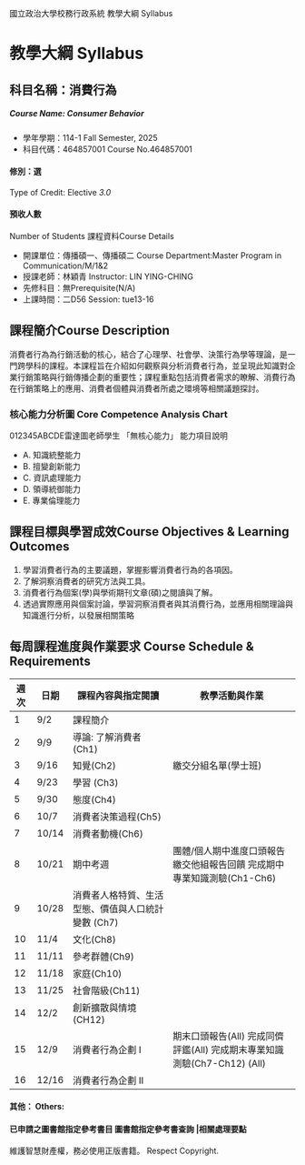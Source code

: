 國立政治大學校務行政系統 教學大綱 Syllabus
# 教學大綱 Syllabus
##  科目名稱：消費行為
#####  Course Name: Consumer Behavior
  * 學年學期：114-1 Fall Semester, 2025 
  * 科目代碼：464857001 Course No.464857001
#### 修別：選
Type of Credit: Elective 
_3.0_
#### 預收人數
Number of Students
課程資料Course Details
  * 開課單位：傳播碩一、傳播碩二 Course Department:Master Program in Communication/M/1&2 
  * 授課老師：林穎青 Instructor: LIN YING-CHING 
  * 先修科目：無Prerequisite(N/A)
  * 上課時間：二D56 Session: tue13-16 
##  課程簡介Course Description
消費者行為為行銷活動的核心，結合了心理學、社會學、決策行為學等理論，是一門跨學科的課程。本課程旨在介紹如何觀察與分析消費者行為，並呈現此知識對企業行銷策略與行銷傳播企劃的重要性；課程重點包括消費者需求的瞭解、消費行為在行銷策略上的應用、消費者個體與消費者所處之環境等相關議題探討。
###  核心能力分析圖 Core Competence Analysis Chart
012345ABCDE雷達圖老師學生
「無核心能力」 
能力項目說明
  * A. 知識統整能力
  * B. 擅變創新能力
  * C. 資訊處理能力
  * D. 領導統御能力
  * E. 專業倫理能力
##  課程目標與學習成效Course Objectives & Learning Outcomes 
  1. 學習消費者行為的主要議題，掌握影響消費者行為的各項因。
  1. 了解洞察消費者的研究方法與工具。
  2. 消費者行為個案(學)與學術期刊文章(碩)之閱讀與了解。
  3. 透過實際應用與個案討論，學習洞察消費者與其消費行為，並應用相關理論與知識進行分析，以發展相關策略
##  每周課程進度與作業要求 Course Schedule & Requirements
週次 |  日期 |  課程內容與指定閱讀 |  教學活動與作業  
---|---|---|---  
1 |  9/2 |  課程簡介 |   
2 |  9/9 |  導論: 了解消費者(Ch1) |   
3 |  9/16 |  知覺(Ch2) |  繳交分組名單(學士班)  
4 |  9/23 |  學習 (Ch3) |   
5 |  9/30 |  態度(Ch4) |   
6 |  10/7 |  消費者決策過程(Ch5) |   
7 |  10/14 |  消費者動機(Ch6) |   
8 |  10/21 |  期中考週 |  團體/個人期中進度口頭報告 繳交他組報告回饋 完成期中專業知識測驗(Ch1-Ch6)  
9 |  10/28 |  消費者人格特質、生活型態、價值與人口統計變數 (Ch7) |   
10 |  11/4 |  文化(Ch8) |   
11 |  11/11 |  參考群體(Ch9) |   
12 |  11/18 |  家庭(Ch10) |   
13 |  11/25 |  社會階級(Ch11) |   
14 |  12/2 |  創新擴散與情境(CH12) |   
15 |  12/9 |  消費者行為企劃 I |  期末口頭報告(All) 完成同儕評鑑(All) 完成期末專業知識測驗(Ch7-Ch12) (All)  
16 |  12/16 |  消費者行為企劃 II  
####  其他： Others:
####  已申請之圖書館指定參考書目  圖書館指定參考書查詢 |相關處理要點
維護智慧財產權，務必使用正版書籍。 Respect Copyright.